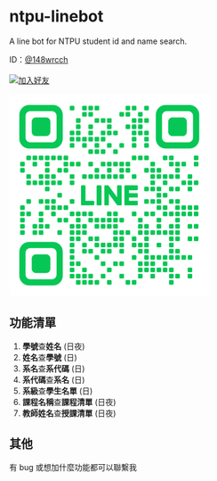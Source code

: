 # ntpu-linebot

A line bot for NTPU student id and name search.

ID：[@148wrcch](https://lin.ee/QiMmPBv)
<br><br>
<a href="https://lin.ee/QiMmPBv">
<img src="https://scdn.line-apps.com/n/line_add_friends/btn/zh-Hant.png" alt="加入好友" height="32">
</a>
<br><br>
![qrcode](/qr_code/M_gainfriends_qr.png)

## 功能清單

1. **學號**查**姓名** (日夜)
2. **姓名**查**學號** (日)
3. **系名**查**系代碼** (日)
4. **系代碼**查**系名** (日)
5. **系級**查**學生名單** (日)
6. **課程名稱**查**課程清單** (日夜)
7. **教師姓名**查**授課清單** (日夜)

## 其他

有 bug 或想加什麼功能都可以聯繫我

